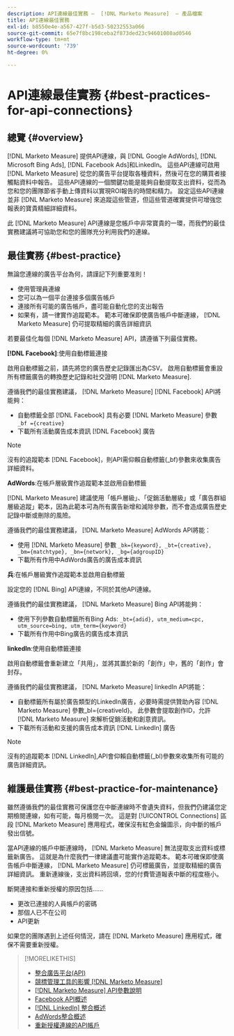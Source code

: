 ```yaml
---
description: API連線最佳實務 —  [!DNL Marketo Measure]  — 產品檔案
title: API連線最佳實務
exl-id: b8550e4e-a567-427f-b5d3-50232553a066
source-git-commit: 65e7f8bc198ceba2f873ded23c94601080ad0546
workflow-type: tm+mt
source-wordcount: '739'
ht-degree: 0%

---
```


# API連線最佳實務 {#best-practices-for-api-connections}

## 總覽 {#overview}

[!DNL Marketo Measure] 提供API連線，與 [!DNL Google AdWords], [!DNL Microsoft Bing Ads], [!DNL Facebook Ads]和LinkedIn。 這些API連線可啟用 [!DNL Marketo Measure] 從您的廣告平台提取各種資料，然後可在您的購買者接觸點資料中報告。 這些API連線的一個關鍵功能是能夠自動提取支出資料，從而為您和您的團隊節省手動上傳資料以實現ROI報告的時間和精力。 設定這些API連線並非 [!DNL Marketo Measure] 來追蹤這些管道，但這些管道確實提供可增強您報表的寶貴精細詳細資料。

此 [!DNL Marketo Measure] API連線是您帳戶中非常寶貴的一環，而我們的最佳實務建議將可協助您和您的團隊充分利用我們的連線。

## 最佳實務 {#best-practice}

無論您連線的廣告平台為何，請謹記下列重要准則！

* 使用管理員連線
* 您可以為一個平台連接多個廣告帳戶
* 連接所有可能的廣告帳戶，盡可能自動化您的支出報告
* 如果有，請一律實作追蹤範本。 範本可確保即使廣告帳戶中斷連線， [!DNL Marketo Measure] 仍可提取精細的廣告詳細資訊

若要最佳化每個 [!DNL Marketo Measure] API，請遵循下列最佳實務。

**[!DNL Facebook]**:使用自動標籤連接

啟用自動標籤之前，請先將您的廣告歷史記錄匯出為CSV。 啟用自動標籤會重設所有標籤廣告的轉換歷史記錄和社交證明 [!DNL Marketo Measure].

遵循我們的最佳實務建議， [!DNL Marketo Measure] [!DNL Facebook] API將能夠：

* 自動標籤全部 [!DNL Facebook] 具有必要 [!DNL Marketo Measure] 參數 `_bf ={creative}`
* 下載所有活動廣告成本資訊 [!DNL Facebook] 廣告

>[!NOTE]
>
>沒有的追蹤範本 [!DNL Facebook]，則API需仰賴自動標籤(_bf)參數來收集廣告詳細資料。

**AdWords**:在帳戶層級實作追蹤範本並啟用自動標籤

[!DNL Marketo Measure] 建議使用「帳戶層級」、「促銷活動層級」或「廣告群組層級追蹤」範本，因為此範本可為所有廣告新增和減除參數，而不會造成廣告歷史記錄中斷或刪除的風險。

遵循我們的最佳實務建議， [!DNL Marketo Measure] AdWords API將能：

* 使用 [!DNL Marketo Measure] 參數 `_bk={keyword}, _bt={creative}, _bm={matchtype}, _bn={network}, _bg={adgroupID}`
* 下載所有作用中AdWords廣告的廣告成本資訊

**兵**:在帳戶層級實作追蹤範本並啟用自動標籤

設定您的 [!DNL Bing] API連線，不同於其他API連線。

遵循我們的最佳實務建議， [!DNL Marketo Measure] Bing API將能夠：
* 使用下列參數自動標籤所有Bing Ads: `_bt={adid}, utm_medium=cpc, utm_source=bing, utm_term={keyword}`
* 下載所有作用中Bing廣告的廣告成本資訊

**linkedIn**:使用自動標籤連接

啟用自動標籤會重新建立「共用」，並將其置於新的「創作」中，舊的「創作」會封存。

遵循我們的最佳實務建議， [!DNL Marketo Measure] linkedIn API將能：

* 自動標籤所有屬於廣告類型的LinkedIn廣告，必要時需提供贊助內容 [!DNL Marketo Measure] 參數_bl={creativeId}。 此參數會提取創作ID，允許 [!DNL Marketo Measure] 來解析促銷活動和創意資訊。
* 下載所有活動和支援的廣告成本資訊 [!DNL LinkedIn] 廣告

>[!NOTE]
>
>沒有的追蹤範本 [!DNL LinkedIn],API會仰賴自動標籤(_bl)參數來收集所有可能的廣告詳細資訊。

## 維護最佳實務 {#best-practice-for-maintenance}

雖然遵循我們的最佳實務可保護您在中斷連線時不會遺失資料，但我們仍建議您定期檢閱連線，如有可能，每月檢閱一次。 這是對 [!UICONTROL Connections] 區段 [!DNL Marketo Measure] 應用程式，確保沒有紅色金鑰圖示，向中斷的帳戶發出信號。

當API連線的帳戶中斷連線時， [!DNL Marketo Measure] 無法提取支出資料或標籤新廣告。 這就是為什麼我們一律建議盡可能實作追蹤範本。 範本可確保即使廣告帳戶中斷連線， [!DNL Marketo Measure] 仍可標籤廣告，並提取精細的廣告詳細資訊。 重新連線後，支出資料將回填，您的付費管道報表中斷的程度極小。

斷開連接和重新授權的原因包括……

* 更改已連接的人員帳戶的密碼
* 那個人已不在公司
* API更新

如果您的團隊遇到上述任何情況，請在 [!DNL Marketo Measure] 應用程式，確保不需要重新授權。

>[!MORELIKETHIS]
>
>* [整合廣告平台(API)](/help/api-connections/utilizing-marketo-measures-api-connections/integrated-ad-platforms.md)
>* [競標管理工具的影響 [!DNL Marketo Measure]](/help/api-connections/utilizing-marketo-measures-api-connections/how-bid-management-tools-affect-marketo-measure.md)
>* [[!DNL Marketo Measure] API參數說明](/help/api-connections/utilizing-marketo-measures-api-connections/marketo-measure-parameters.md)
>* [Facebook API概述](/help/api-connections/utilizing-marketo-measures-api-connections/facebook-api.md)
>* [[!DNL LinkedIn] 整合概述](/help/api-connections/utilizing-marketo-measures-api-connections/linkedin-integration.md)
>* [AdWords整合概述](/help/api-connections/utilizing-marketo-measures-api-connections/understanding-marketo-measure-adwords-tagging.md)
>* [重新授權連線的API帳戶](/help/api-connections/utilizing-marketo-measures-api-connections/reauthorizing-connected-accounts.md)


